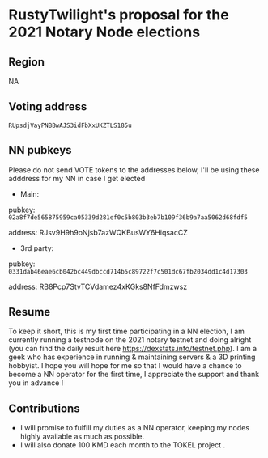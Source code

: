 # RustyTwilight's proposal for the 2021 Notary Node elections

## Region
NA
## Voting address
`RUpsdjVayPNBBwAJS3idFbXxUKZTLS185u`
## NN pubkeys
Please do not send VOTE tokens to the addresses below, I'll be using these adddress for my NN in case I get elected
- Main:

pubkey: `02a8f7de565875959ca05339d281ef0c5b803b3eb7b109f36b9a7aa5062d68fdf5`

address: RJsv9H9h9oNjsb7azWQKBusWY6HiqsacCZ
- 3rd party:

pubkey: `0331dab46eae6cb042bc449dbccd714b5c89722f7c501dc67fb2034dd1c4d17303`

address: RB8Pcp7StvTCVdamez4xKGks8NfFdmzwsz
## Resume
To keep it short, this is my first time participating in a NN election, I am currently running a testnode on the 2021 notary testnet and doing alright (you can find the daily result here https://dexstats.info/testnet.php). I am a geek who has experience in running & maintaining servers & a 3D printing hobbyist. I hope you will hope for me so that I would have a chance to become a NN operator for the first time, I appreciate  the support and thank you in advance !
## Contributions
- I will promise to fulfill my duties as a NN operator, keeping my nodes highly available as much as possible.
- I will also donate 100 KMD each month to the TOKEL project .
